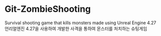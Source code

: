 # Git-ZombieShooting

Survival shooting game that kills monsters made using Unreal Engine 4.27
언리얼엔진 4.27을 사용하여 개발한 사격을 통하여 몬스터를 처치하는 슈팅게임
